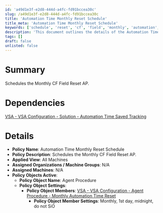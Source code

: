 ```yaml
---
id: 'a49d1e3f-e2d8-444d-a4fc-fd91bccea30c'
slug: /a49d1e3f-e2d8-444d-a4fc-fd91bccea30c
title: 'Automation Time Monthly Reset Schedule'
title_meta: 'Automation Time Monthly Reset Schedule'
keywords: ['schedule', 'reset', 'cf', 'field', 'monthly', 'automation', 'policy']
description: 'This document outlines the details of the Automation Time Monthly Reset Schedule, including its dependencies, policy name, description, and active policy objects for managing automation time resets effectively.'
tags: []
draft: false
unlisted: false
---
```


# Summary

Schedules the Monthly CF Field Reset AP.

# Dependencies

[VSA - VSA Configuration - Solution - Automation Time Saved Tracking](/docs/81ac366c-a635-4419-9a29-94a1fe7ddac0)

# Details

- **Policy Name**: Automation Time Monthly Reset Schedule
- **Policy Description**: Schedules the Monthly CF Field Reset AP.
- **Applied View**: All Machines
- **Assigned Organizations / Machine Groups**: N/A
- **Assigned Machines**: N/A
- **Policy Objects Active**:
  - **Policy Object Name**: Agent Procedure
  - **Policy Object Settings**:
    - **Policy Object Members**: [VSA - VSA Configuration - Agent Procedure - Monthly Automation Time Reset](/docs/1552dec9-04ae-484f-b217-922542928af3)
      - **Policy Object Member Settings**: Monthly, 1st day, midnight, do not SiO

